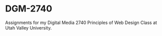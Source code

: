 # DGM-2740

Assignments for my Digital Media 2740 Principles of Web Design Class at Utah Valley University.
